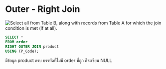 # Outer - Right Join
![Select all from Table B, along with records from Table A for which the join condition is met (if at all).](https://static1.squarespace.com/static/5732253c8a65e244fd589e4c/t/5744bd78d210b89c3e15a4a9/1464122755467/?format=300w)

```sql
SELECT *
FROM order
RIGHT OUTER JOIN product
USING (P_Code);
```

มีข้อมูล product ครบ
บรรทัดที่ไม่มี order ที่ถูก ก็จะเขียน NULL
